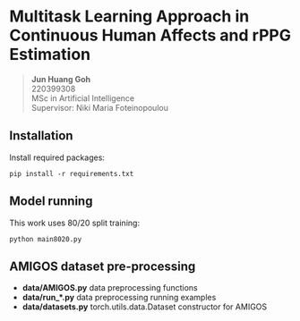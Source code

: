 # Multitask Learning Approach in Continuous Human Affects and rPPG Estimation

> **Jun Huang Goh**<br>
> 220399308<br>
> MSc in Artificial Intelligence<br>
> Supervisor: Niki Maria Foteinopoulou<br>

## Installation

Install required packages:

```
pip install -r requirements.txt
```

## Model running
This work uses 80/20 split training:
```
python main8020.py
```

## AMIGOS dataset pre-processing
- **data/AMIGOS.py**
data preprocessing functions
- **data/run_\*.py**
data preprocessing running examples
- **data/datasets.py**
torch.utils.data.Dataset constructor for AMIGOS